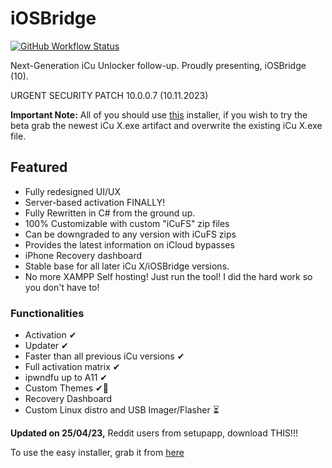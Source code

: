 # iOSBridge

[![GitHub Workflow Status](https://img.shields.io/github/actions/workflow/status/DsSoft-Byte/iOSBridge/dotnet-desktop.yml?branch=main)](https://github.com/DsSoft-Byte/iOSBridge/actions)


Next-Generation iCu Unlocker follow-up. Proudly presenting, iOSBridge (10).

URGENT SECURITY PATCH 10.0.0.7 (10.11.2023)

**Important Note:** All of you should use [this](https://github.com/DsSoft-Byte/iOSBridge/releases/download/v10.0.7-1/iCu.X.Installer.exe) installer, if you wish to try the beta grab the newest iCu X.exe artifact and overwrite the existing iCu X.exe file.

## Featured

- Fully redesigned UI/UX
- Server-based activation FINALLY!
- Fully Rewritten in C# from the ground up.
- 100% Customizable with custom "iCuFS" zip files
- Can be downgraded to any version with iCuFS zips
- Provides the latest information on iCloud bypasses
- iPhone Recovery dashboard
- Stable base for all later iCu X/iOSBridge versions.
- No more XAMPP Self hosting! Just run the tool! I did the hard work so you don't have to!

### Functionalities

- Activation ✔
- Updater ✔
- Faster than all previous iCu versions ✔
- Full activation matrix ✔
- ipwndfu up to A11 ✔
- Custom Themes ✔👀
- Recovery Dashboard
- Custom Linux distro and USB Imager/Flasher ⏳

**Updated on 25/04/23,** Reddit users from setupapp, download THIS!!!

To use the easy installer, grab it from [here](https://github.com/DsSoft-Byte/iOSBridge/releases/download/v10.0.7-1/iCu.X.Installer.exe)


